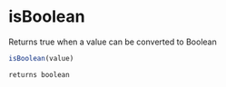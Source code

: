 # isBoolean

Returns true when a value can be converted to Boolean

```javascript
isBoolean(value)
```

```javascript
returns boolean
```
